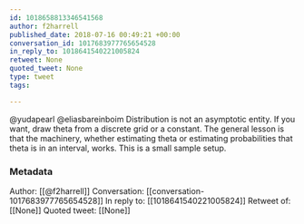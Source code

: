 ```yaml
---
id: 1018658813346541568
author: f2harrell
published_date: 2018-07-16 00:49:21 +00:00
conversation_id: 1017683977765654528
in_reply_to: 1018641540221005824
retweet: None
quoted_tweet: None
type: tweet
tags:

---
```


@yudapearl @eliasbareinboim Distribution is not an asymptotic entity.  If you want, draw theta from a discrete grid or a constant.  The general lesson is that the machinery, whether estimating theta or estimating probabilities that theta is in an interval, works.  This is a small sample setup.

### Metadata

Author: [[@f2harrell]]
Conversation: [[conversation-1017683977765654528]]
In reply to: [[1018641540221005824]]
Retweet of: [[None]]
Quoted tweet: [[None]]
